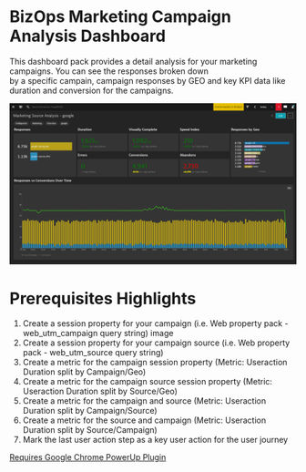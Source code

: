 # BizOps Marketing Campaign Analysis Dashboard

This dashboard pack provides a detail analysis for your marketing campaigns. You can see the responses broken down <br>
by a specific campain, campaign responses by GEO and key KPI data like duration and conversion for the campaigns. <br>

![Marketing Source Analysis](MSANR.png)

# Prerequisites Highlights

1. Create a session property for your campaign (i.e. Web property pack - web\_utm\_campaign query string)
image
2. Create a session property for your campaign source (i.e. Web property pack - web\_utm\_source query string)
3. Create a metric for the campaign session property (Metric: Useraction Duration split by Campaign/Geo)
4. Create a metric for the campaign source session property (Metric: Useraction Duration split by Source/Geo)
5. Create a metric for the campaign and source (Metric: Useraction Duration split by Campaign/Source)
6. Create a metric for the source and campaign (Metric: Useraction Duration split by Source/Campaign)
7. Mark the last user action step as a key user action for the user journey

[Requires Google Chrome PowerUp Plugin](https://chrome.google.com/webstore/detail/dynatrace-dashboard-power/dmpgdhbpdodhddciokonbahhbpaalmco)

